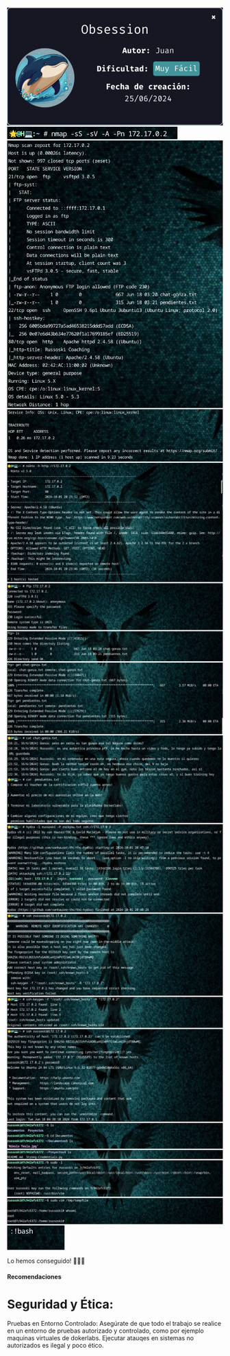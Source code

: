 ![Obsession](https://github.com/falart3/dockerlabs/blob/main/MF_Obsession/ob00.png)
![Obsession](https://github.com/falart3/dockerlabs/blob/main/MF_Obsession/ob01.png)
![Obsession](https://github.com/falart3/dockerlabs/blob/main/MF_Obsession/ob02.png)
![Obsession](https://github.com/falart3/dockerlabs/blob/main/MF_Obsession/ob03.png)
![Obsession](https://github.com/falart3/dockerlabs/blob/main/MF_Obsession/ob04.png)
![Obsession](https://github.com/falart3/dockerlabs/blob/main/MF_Obsession/ob05.png)
![Obsession](https://github.com/falart3/dockerlabs/blob/main/MF_Obsession/ob06.png)
![Obsession](https://github.com/falart3/dockerlabs/blob/main/MF_Obsession/ob07.png)
![Obsession](https://github.com/falart3/dockerlabs/blob/main/MF_Obsession/ob08.png)
![Obsession](https://github.com/falart3/dockerlabs/blob/main/MF_Obsession/ob09.png)
![Obsession](https://github.com/falart3/dockerlabs/blob/main/MF_Obsession/ob10.png)
![Obsession](https://github.com/falart3/dockerlabs/blob/main/MF_Obsession/ob11.png)
![Obsession](https://github.com/falart3/dockerlabs/blob/main/MF_Obsession/ob12.png)
![Obsession](https://github.com/falart3/dockerlabs/blob/main/MF_Obsession/ob13.png)
![Obsession](https://github.com/falart3/dockerlabs/blob/main/MF_Obsession/ob14.png)
![Obsession](https://github.com/falart3/dockerlabs/blob/main/MF_Obsession/ob15.png)
![Obsession](https://github.com/falart3/dockerlabs/blob/main/MF_Obsession/ob16.png)
![Obsession](https://github.com/falart3/dockerlabs/blob/main/MF_Obsession/ob17.png)


Lo hemos conseguido! 🎉🥳🎊

<h4>Recomendaciones</h4>
<h1>Seguridad y Ética:</h1>

Pruebas en Entorno Controlado: Asegúrate de que todo el trabajo se realice en un entorno de pruebas autorizado y controlado, como por ejemplo maquinas virtuales de dokerlabs. Ejecutar atauqes en sistemas no autorizados es ilegal y poco ético.
